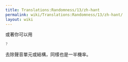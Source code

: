 ```yaml
---
title: Translations:Randomness/13/zh-hant
permalink: wiki/Translations:Randomness/13/zh-hant/
layout: wiki
---
```


或著你可以用

``` Haskell
?
```

去除聲音單元或結構，同樣也是一半機率。
